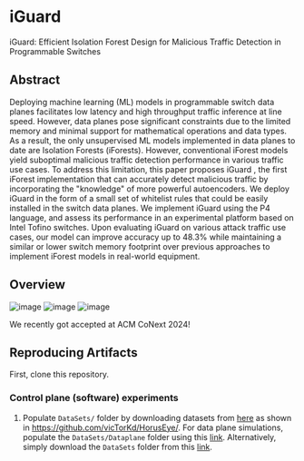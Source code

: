 # iGuard
iGuard: Efficient Isolation Forest Design for Malicious Traffic Detection in Programmable Switches
## Abstract
Deploying machine learning (ML) models in programmable switch
data planes facilitates low latency and high throughput traffic inference
at line speed. However, data planes pose significant constraints
due to the limited memory and minimal support for mathematical
operations and data types. As a result, the only unsupervised ML
models implemented in data planes to date are Isolation Forests
(iForests). However, conventional iForest models yield suboptimal
malicious traffic detection performance in various traffic use cases.
To address this limitation, this paper proposes iGuard , the first
iForest implementation that can accurately detect malicious traffic
by incorporating the "knowledge" of more powerful autoencoders.
We deploy iGuard in the form of a small set of whitelist rules that
could be easily installed in the switch data planes. We implement
iGuard using the P4 language, and assess its performance in an
experimental platform based on Intel Tofino switches. Upon evaluating
iGuard on various attack traffic use cases, our model can
improve accuracy up to 48.3% while maintaining a similar or lower
switch memory footprint over previous approaches to implement
iForest models in real-world equipment.
## Overview
![image](https://github.com/user-attachments/assets/e0d45852-d68b-4041-b562-e54119a02116)
![image](https://github.com/user-attachments/assets/d5ba0c17-253e-4aba-9f94-759ae80b3435)
![image](https://github.com/user-attachments/assets/724b2213-61e0-47e4-8da4-9519a373c931)

We recently got accepted at ACM CoNext 2024!

## Reproducing Artifacts
First, clone this repository.
### Control plane (software) experiments

1. Populate ``DataSets/`` folder by downloading datasets from [here](https://drive.usercontent.google.com/download?id=1k-oTsxVD3fkZnjwj-4XclVhQdAC36nLd&export=download&authuser=0) as shown in https://github.com/vicTorKd/HorusEye/. For data plane simulations, populate the ``DataSets/Dataplane`` folder using this [link](https://drive.google.com/drive/folders/1d9pf-e9vSW3jf4_R3vFbqvHXD4VcrG_S). Alternatively, simply download the ``DataSets`` folder from this [link](https://drive.google.com/drive/folders/1d9pf-e9vSW3jf4_R3vFbqvHXD4VcrG_S).
